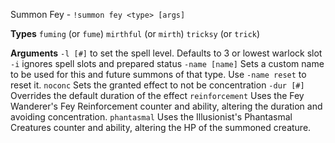 Summon Fey - `!summon fey <type> [args]` 
 
**Types**
`fuming` (or `fume`)
`mirthful` (or `mirth`)
`tricksy` (or `trick`)
 
**Arguments**
`-l [#]` to set the spell level. Defaults to 3 or lowest warlock slot
`-i` ignores spell slots and prepared status
`-name [name]` Sets a custom name to be used for this and future summons of that type. Use `-name reset` to reset it.
`noconc` Sets the granted effect to not be concentration
`-dur [#]` Overrides the default duration of the effect
`reinforcement` Uses the Fey Wanderer's Fey Reinforcement counter and ability, altering the duration and avoiding concentration.
`phantasmal` Uses the Illusionist's Phantasmal Creatures counter and ability, altering the HP of the summoned creature.
